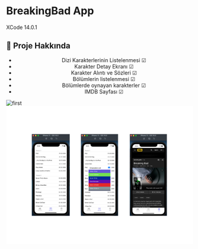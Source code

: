 # BreakingBad App
XCode 14.0.1

## :star2: Proje Hakkında
<div align="center"> 
<ul>
<li>
Dizi Karakterlerinin Listelenmesi &#x2611;
</li>
<li>
Karakter Detay Ekranı &#x2611;
</li>
<li>
Karakter Alıntı ve Sözleri &#x2611;
</li>
<li> 
Bölümlerin listelenmesi &#x2611;
</li>
<li> 
Bölümlerde oynayan karakterler &#x2611;
</li>
<li> 
IMDB Sayfası &#x2611;
</li>
</ul>

</div>

<img width = "2000" height="1080" alt="first" src = "https://github.com/Vakifbank-IOS-Swift-Patika-Bootcamp/fourth-week-homework-Furkansarip/blob/main/screenshots/bbfst.png">
<img width = "2000" alt="first" src = "https://github.com/Vakifbank-IOS-Swift-Patika-Bootcamp/fourth-week-homework-Furkansarip/blob/main/screenshots/bbsct.png">


